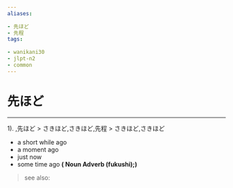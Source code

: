 ```yaml
---
aliases:
    
- 先ほど
- 先程
tags:
    
- wanikani30
- jlpt-n2
- common
---
```


# 先ほど
---
1).
,先ほど > さきほど,さきほど,先程 > さきほど,さきほど

- a short while ago
- a moment ago
- just now
- some time ago
**( Noun Adverb (fukushi);)**
> see also: 
            